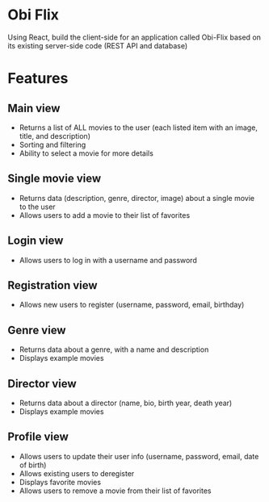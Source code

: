 # Obi Flix

Using React, build the client-side for an application called Obi-Flix based on its existing
server-side code (REST API and database)

# Features

## Main view
- Returns a list of ALL movies to the user (each listed item with an image, title, and
description)
- Sorting and filtering
- Ability to select a movie for more details

## Single movie view
- Returns data (description, genre, director, image) about a single movie to the user
- Allows users to add a movie to their list of favorites

## Login view
- Allows users to log in with a username and password

## Registration view
- Allows new users to register (username, password, email, birthday)

## Genre view
- Returns data about a genre, with a name and description
- Displays example movies

## Director view
- Returns data about a director (name, bio, birth year, death year)
- Displays example movies

## Profile view
- Allows users to update their user info (username, password, email, date of birth)
- Allows existing users to deregister
- Displays favorite movies
- Allows users to remove a movie from their list of favorites